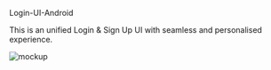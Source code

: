 Login-UI-Android

This is an unified Login & Sign Up UI with seamless and personalised experience.

 ![mockup](https://github.com/thisisnahiddev/Login-UI-Android/assets/83532406/6437757c-53c6-420f-85b1-9548f398b88c)
